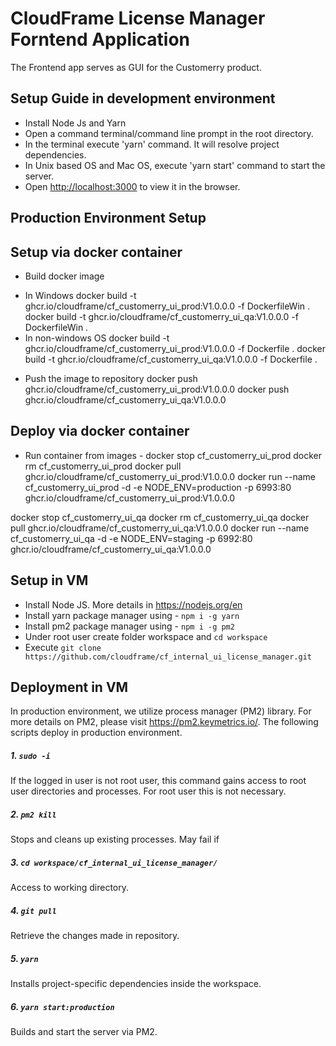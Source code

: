 # CloudFrame License Manager Forntend Application
The Frontend app serves as GUI for the Customerry product.

## Setup Guide in development environment
* Install Node Js and Yarn
* Open a command terminal/command line prompt in the root directory.
* In the terminal execute 'yarn' command. It will resolve project dependencies.
* In Unix based OS and Mac OS, execute 'yarn start' command to start the server.
* Open [http://localhost:3000](http://localhost:3000) to view it in the browser.

## Production Environment Setup
## Setup via docker container
* Build docker image
- In Windows
docker build -t ghcr.io/cloudframe/cf_customerry_ui_prod:V1.0.0.0 -f DockerfileWin .
docker build -t ghcr.io/cloudframe/cf_customerry_ui_qa:V1.0.0.0 -f DockerfileWin .
- In non-windows OS
docker build -t ghcr.io/cloudframe/cf_customerry_ui_prod:V1.0.0.0 -f Dockerfile .
docker build -t ghcr.io/cloudframe/cf_customerry_ui_qa:V1.0.0.0 -f Dockerfile .
* Push the image to repository
docker push ghcr.io/cloudframe/cf_customerry_ui_prod:V1.0.0.0
docker push ghcr.io/cloudframe/cf_customerry_ui_qa:V1.0.0.0

## Deploy via docker container
* Run container from images - 
docker stop cf_customerry_ui_prod
docker rm cf_customerry_ui_prod
docker pull ghcr.io/cloudframe/cf_customerry_ui_prod:V1.0.0.0
docker run --name cf_customerry_ui_prod -d -e NODE_ENV=production -p 6993:80 ghcr.io/cloudframe/cf_customerry_ui_prod:V1.0.0.0

docker stop cf_customerry_ui_qa
docker rm cf_customerry_ui_qa
docker pull ghcr.io/cloudframe/cf_customerry_ui_qa:V1.0.0.0
docker run --name cf_customerry_ui_qa -d -e NODE_ENV=staging -p 6992:80 ghcr.io/cloudframe/cf_customerry_ui_qa:V1.0.0.0

## Setup in VM
* Install Node JS. More details in https://nodejs.org/en
* Install yarn package manager using - `npm i -g yarn`
* Install pm2 package manager using - `npm i -g pm2`
* Under root user create folder workspace and `cd workspace`
* Execute `git clone https://github.com/cloudframe/cf_internal_ui_license_manager.git`


## Deployment in VM
In production environment, we utilize process manager (PM2) library. For more details on PM2, please visit https://pm2.keymetrics.io/. The following scripts deploy in production environment.

##### 1. `sudo -i`
If the logged in user is not root user, this command gains access to root user directories and processes. For root user this is not necessary.

##### 2. `pm2 kill`
Stops and cleans up existing processes. May fail if 
##### 3. `cd workspace/cf_internal_ui_license_manager/`
Access to working directory.
##### 4. `git pull`
Retrieve the changes made in repository.
##### 5. `yarn`
Installs project-specific dependencies inside the workspace.
##### 6. `yarn start:production`
Builds and start the server via PM2.